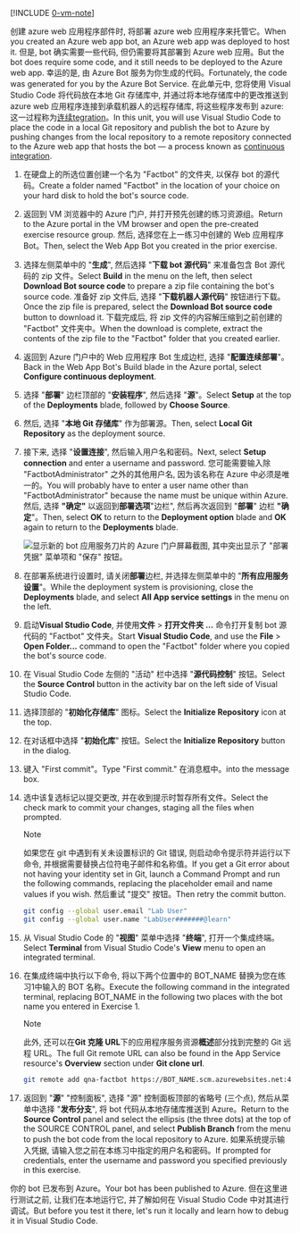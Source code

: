 [!INCLUDE [0-vm-note](0-vm-note.md)]

<span data-ttu-id="7df7c-101">创建 azure web 应用程序部件时, 将部署 azure web 应用程序来托管它。</span><span class="sxs-lookup"><span data-stu-id="7df7c-101">When you created an Azure web app bot, an Azure web app was deployed to host it.</span></span> <span data-ttu-id="7df7c-102">但是, bot 确实需要一些代码, 但仍需要将其部署到 Azure web 应用。</span><span class="sxs-lookup"><span data-stu-id="7df7c-102">But the bot does require some code, and it still needs to be deployed to the Azure web app.</span></span> <span data-ttu-id="7df7c-103">幸运的是, 由 Azure Bot 服务为你生成的代码。</span><span class="sxs-lookup"><span data-stu-id="7df7c-103">Fortunately, the code was generated for you by the Azure Bot Service.</span></span> <span data-ttu-id="7df7c-104">在此单元中, 您将使用 Visual Studio Code 将代码放在本地 Git 存储库中, 并通过将本地存储库中的更改推送到 azure web 应用程序连接到承载机器人的远程存储库, 将这些程序发布到 azure: 这一过程称为[连续tegration](https://wikipedia.org/wiki/Continuous_integration)。</span><span class="sxs-lookup"><span data-stu-id="7df7c-104">In this unit, you will use Visual Studio Code to place the code in a local Git repository and publish the bot to Azure by pushing changes from the local repository to a remote repository connected to the Azure web app that hosts the bot — a process known as [continuous integration](https://wikipedia.org/wiki/Continuous_integration).</span></span>

1. <span data-ttu-id="7df7c-105">在硬盘上的所选位置创建一个名为 "Factbot" 的文件夹, 以保存 bot 的源代码。</span><span class="sxs-lookup"><span data-stu-id="7df7c-105">Create a folder named "Factbot" in the location of your choice on your hard disk to hold the bot's source code.</span></span>

1. <span data-ttu-id="7df7c-106">返回到 VM 浏览器中的 Azure 门户, 并打开预先创建的练习资源组。</span><span class="sxs-lookup"><span data-stu-id="7df7c-106">Return to the Azure portal in the VM browser and open the pre-created exercise resource group.</span></span> <span data-ttu-id="7df7c-107">然后, 选择您在上一练习中创建的 Web 应用程序 Bot。</span><span class="sxs-lookup"><span data-stu-id="7df7c-107">Then, select the Web App Bot you created in the prior exercise.</span></span>

1. <span data-ttu-id="7df7c-108">选择左侧菜单中的 "**生成**", 然后选择 "**下载 bot 源代码**" 来准备包含 Bot 源代码的 zip 文件。</span><span class="sxs-lookup"><span data-stu-id="7df7c-108">Select **Build** in the menu on the left, then select **Download Bot source code** to prepare a zip file containing the bot's source code.</span></span> <span data-ttu-id="7df7c-109">准备好 zip 文件后, 选择 "**下载机器人源代码**" 按钮进行下载。</span><span class="sxs-lookup"><span data-stu-id="7df7c-109">Once the zip file is prepared, select the **Download Bot source code** button to download it.</span></span> <span data-ttu-id="7df7c-110">下载完成后, 将 zip 文件的内容解压缩到之前创建的 "Factbot" 文件夹中。</span><span class="sxs-lookup"><span data-stu-id="7df7c-110">When the download is complete, extract the contents of the zip file to the "Factbot" folder that you created earlier.</span></span>

1. <span data-ttu-id="7df7c-111">返回到 Azure 门户中的 Web 应用程序 Bot 生成边栏, 选择 "**配置连续部署**"。</span><span class="sxs-lookup"><span data-stu-id="7df7c-111">Back in the Web App Bot's Build blade in the Azure portal, select **Configure continuous deployment**.</span></span>

1. <span data-ttu-id="7df7c-112">选择 "**部署**" 边栏顶部的 "**安装程序**", 然后选择 "**源**"。</span><span class="sxs-lookup"><span data-stu-id="7df7c-112">Select **Setup** at the top of the **Deployments** blade, followed by **Choose Source**.</span></span>

1. <span data-ttu-id="7df7c-113">然后, 选择 "**本地 Git 存储库**" 作为部署源。</span><span class="sxs-lookup"><span data-stu-id="7df7c-113">Then, select **Local Git Repository** as the deployment source.</span></span>

1. <span data-ttu-id="7df7c-114">接下来, 选择 "**设置连接**", 然后输入用户名和密码。</span><span class="sxs-lookup"><span data-stu-id="7df7c-114">Next, select **Setup connection** and enter a username and password.</span></span> <span data-ttu-id="7df7c-115">您可能需要输入除 "FactbotAdministrator" 之外的其他用户名, 因为该名称在 Azure 中必须是唯一的。</span><span class="sxs-lookup"><span data-stu-id="7df7c-115">You will probably have to enter a user name other than "FactbotAdministrator" because the name must be unique within Azure.</span></span> <span data-ttu-id="7df7c-116">然后, 选择 **"确定"** 以返回到**部署选项**"边栏", 然后再次返回到 "**部署**" 边栏 **"确定**"。</span><span class="sxs-lookup"><span data-stu-id="7df7c-116">Then, select **OK** to return to the **Deployment option** blade and **OK** again to return to the **Deployments** blade.</span></span>

    ![显示新的 bot 应用服务刀片的 Azure 门户屏幕截图, 其中突出显示了 "部署凭据" 菜单项和 "保存" 按钮。](../media/4-portal-enter-ci-creds.png)

1. <span data-ttu-id="7df7c-118">在部署系统进行设置时, 请关闭**部署**边栏, 并选择左侧菜单中的 "**所有应用服务设置**"。</span><span class="sxs-lookup"><span data-stu-id="7df7c-118">While the deployment system is provisioning, close the **Deployments** blade, and select **All App service settings** in the menu on the left.</span></span>

1. <span data-ttu-id="7df7c-119">启动**Visual Studio Code**, 并使用**文件** > **打开文件夹 ...** 命令打开复制 bot 源代码的 "Factbot" 文件夹。</span><span class="sxs-lookup"><span data-stu-id="7df7c-119">Start **Visual Studio Code**, and use the **File** > **Open Folder...** command to open the "Factbot" folder where you copied the bot's source code.</span></span>

1. <span data-ttu-id="7df7c-120">在 Visual Studio Code 左侧的 "活动" 栏中选择 "**源代码控制**" 按钮。</span><span class="sxs-lookup"><span data-stu-id="7df7c-120">Select the **Source Control** button in the activity bar on the left side of Visual Studio Code.</span></span>

1. <span data-ttu-id="7df7c-121">选择顶部的 "**初始化存储库**" 图标。</span><span class="sxs-lookup"><span data-stu-id="7df7c-121">Select the **Initialize Repository** icon at the top.</span></span>

1. <span data-ttu-id="7df7c-122">在对话框中选择 "**初始化库**" 按钮。</span><span class="sxs-lookup"><span data-stu-id="7df7c-122">Select the **Initialize Repository** button in the dialog.</span></span>

1. <span data-ttu-id="7df7c-123">键入 "First commit"。</span><span class="sxs-lookup"><span data-stu-id="7df7c-123">Type "First commit."</span></span> <span data-ttu-id="7df7c-124">在消息框中。</span><span class="sxs-lookup"><span data-stu-id="7df7c-124">into the message box.</span></span>

1. <span data-ttu-id="7df7c-125">选中该复选标记以提交更改, 并在收到提示时暂存所有文件。</span><span class="sxs-lookup"><span data-stu-id="7df7c-125">Select the check mark to commit your changes, staging all the files when prompted.</span></span>

    > [!NOTE]
    > <span data-ttu-id="7df7c-126">如果您在 git 中遇到有关未设置标识的 Git 错误, 则启动命令提示符并运行以下命令, 并根据需要替换占位符电子邮件和名称值。</span><span class="sxs-lookup"><span data-stu-id="7df7c-126">If you get a Git error about not having your identity set in Git, launch a Command Prompt and run the following commands, replacing the placeholder email and name values if you wish.</span></span> <span data-ttu-id="7df7c-127">然后重试 "提交" 按钮。</span><span class="sxs-lookup"><span data-stu-id="7df7c-127">Then retry the commit button.</span></span>
    >
    > ```bash
    > git config --global user.email "Lab User"
    > git config --global user.name "LabUser#######@learn"
    > ```

1. <span data-ttu-id="7df7c-128">从 Visual Studio Code 的 "**视图**" 菜单中选择 "**终端**", 打开一个集成终端。</span><span class="sxs-lookup"><span data-stu-id="7df7c-128">Select **Terminal** from Visual Studio Code's **View** menu to open an integrated terminal.</span></span>

1. <span data-ttu-id="7df7c-129">在集成终端中执行以下命令, 将以下两个位置中的 BOT_NAME 替换为您在练习1中输入的 BOT 名称。</span><span class="sxs-lookup"><span data-stu-id="7df7c-129">Execute the following command in the integrated terminal, replacing BOT_NAME in the following two places with the bot name you entered in Exercise 1.</span></span>

    > [!NOTE]
    > <span data-ttu-id="7df7c-130">此外, 还可以在**Git 克隆 URL**下的应用程序服务资源**概述**部分找到完整的 Git 远程 URL。</span><span class="sxs-lookup"><span data-stu-id="7df7c-130">The full Git remote URL can also be found in the App Service resource's **Overview** section under **Git clone url**.</span></span>

    ```bash
    git remote add qna-factbot https://BOT_NAME.scm.azurewebsites.net:443/BOT_NAME.git
    ```

1. <span data-ttu-id="7df7c-131">返回到 "**源**" "控制面板", 选择 "源" 控制面板顶部的省略号 (三个点), 然后从菜单中选择 "**发布分支**", 将 bot 代码从本地存储库推送到 Azure。</span><span class="sxs-lookup"><span data-stu-id="7df7c-131">Return to the **Source Control** panel and select the ellipsis (the three dots) at the top of the SOURCE CONTROL panel, and select **Publish Branch** from the menu to push the bot code from the local repository to Azure.</span></span> <span data-ttu-id="7df7c-132">如果系统提示输入凭据, 请输入您之前在本练习中指定的用户名和密码。</span><span class="sxs-lookup"><span data-stu-id="7df7c-132">If prompted for credentials, enter the username and password you specified previously in this exercise.</span></span>

<span data-ttu-id="7df7c-133">你的 bot 已发布到 Azure。</span><span class="sxs-lookup"><span data-stu-id="7df7c-133">Your bot has been published to Azure.</span></span> <span data-ttu-id="7df7c-134">但在这里进行测试之前, 让我们在本地运行它, 并了解如何在 Visual Studio Code 中对其进行调试。</span><span class="sxs-lookup"><span data-stu-id="7df7c-134">But before you test it there, let's run it locally and learn how to debug it in Visual Studio Code.</span></span>
